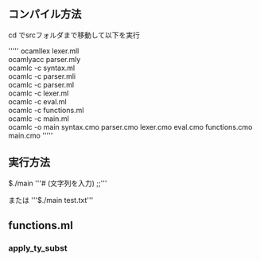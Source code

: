 ## コンパイル方法
cd でsrcフォルダまで移動して以下を実行

'''''
ocamllex lexer.mll  
ocamlyacc parser.mly  
ocamlc -c syntax.ml  
ocamlc -c parser.mli  
ocamlc -c parser.ml  
ocamlc -c lexer.ml  
ocamlc -c eval.ml  
ocamlc -c functions.ml  
ocamlc -c main.ml  
ocamlc -o main syntax.cmo parser.cmo lexer.cmo eval.cmo functions.cmo main.cmo
'''''

## 実行方法
$./main
'''# (文字列を入力) ;;'''

または
'''$./main test.txt'''  


## functions.ml
### apply_ty_subst

